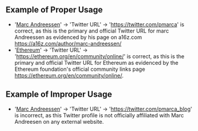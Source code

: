 ## Example of Proper Usage
* '[Marc Andreessen](https://golden.com/wiki/Marc_Andreessen-DBY)' -> 'Twitter URL' -> 'https://twitter.com/pmarca' is correct, as this is the primary and official Twitter URL for marc Andreessen as evidenced by his page on a16z.com https://a16z.com/author/marc-andreessen/
* '[Ethereum](https://golden.com/wiki/Ethereum-W4Z)' -> 'Twitter URL' -> 'https://ethereum.org/en/community/online/' is correct, as this is the primary and official Twitter URL for Ethereum as evidenced by the Ethereum foundation's official community links page https://ethereum.org/en/community/online/.

## Example of Improper Usage
* '[Marc Andreessen](https://golden.com/wiki/Marc_Andreessen-DBY)' -> 'Twitter URL' -> 'https://twitter.com/pmarca_blog' is incorrect, as this Twitter profile is not officially affiliated with Marc Andreesen on any external website.